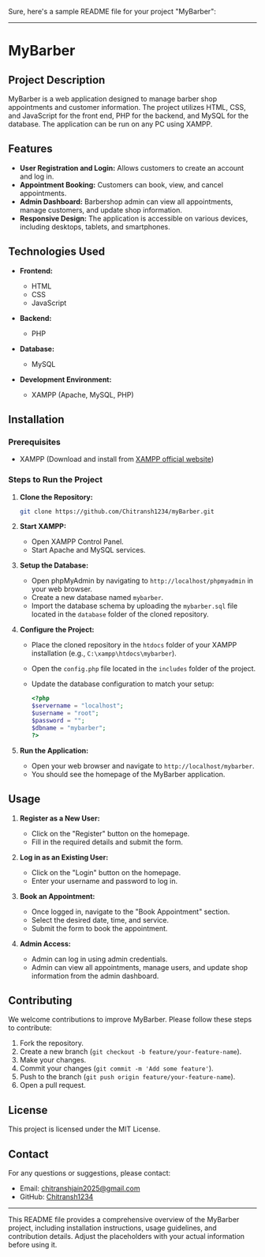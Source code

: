 Sure, here's a sample README file for your project "MyBarber":

---

# MyBarber

## Project Description

MyBarber is a web application designed to manage barber shop appointments and customer information. The project utilizes HTML, CSS, and JavaScript for the front end, PHP for the backend, and MySQL for the database. The application can be run on any PC using XAMPP.

## Features

- **User Registration and Login:** Allows customers to create an account and log in.
- **Appointment Booking:** Customers can book, view, and cancel appointments.
- **Admin Dashboard:** Barbershop admin can view all appointments, manage customers, and update shop information.
- **Responsive Design:** The application is accessible on various devices, including desktops, tablets, and smartphones.

## Technologies Used

- **Frontend:**
  - HTML
  - CSS
  - JavaScript

- **Backend:**
  - PHP

- **Database:**
  - MySQL

- **Development Environment:**
  - XAMPP (Apache, MySQL, PHP)

## Installation

### Prerequisites

- XAMPP (Download and install from [XAMPP official website](https://www.apachefriends.org/index.html))

### Steps to Run the Project

1. **Clone the Repository:**

   ```bash
   git clone https://github.com/Chitransh1234/myBarber.git
   ```

2. **Start XAMPP:**
   - Open XAMPP Control Panel.
   - Start Apache and MySQL services.

3. **Setup the Database:**
   - Open phpMyAdmin by navigating to `http://localhost/phpmyadmin` in your web browser.
   - Create a new database named `mybarber`.
   - Import the database schema by uploading the `mybarber.sql` file located in the `database` folder of the cloned repository.

4. **Configure the Project:**
   - Place the cloned repository in the `htdocs` folder of your XAMPP installation (e.g., `C:\xampp\htdocs\mybarber`).
   - Open the `config.php` file located in the `includes` folder of the project.
   - Update the database configuration to match your setup:

     ```php
     <?php
     $servername = "localhost";
     $username = "root";
     $password = "";
     $dbname = "mybarber";
     ?>
     ```

5. **Run the Application:**
   - Open your web browser and navigate to `http://localhost/mybarber`.
   - You should see the homepage of the MyBarber application.

## Usage

1. **Register as a New User:**
   - Click on the "Register" button on the homepage.
   - Fill in the required details and submit the form.

2. **Log in as an Existing User:**
   - Click on the "Login" button on the homepage.
   - Enter your username and password to log in.

3. **Book an Appointment:**
   - Once logged in, navigate to the "Book Appointment" section.
   - Select the desired date, time, and service.
   - Submit the form to book the appointment.

4. **Admin Access:**
   - Admin can log in using admin credentials.
   - Admin can view all appointments, manage users, and update shop information from the admin dashboard.

## Contributing

We welcome contributions to improve MyBarber. Please follow these steps to contribute:

1. Fork the repository.
2. Create a new branch (`git checkout -b feature/your-feature-name`).
3. Make your changes.
4. Commit your changes (`git commit -m 'Add some feature'`).
5. Push to the branch (`git push origin feature/your-feature-name`).
6. Open a pull request.

## License

This project is licensed under the MIT License.

## Contact

For any questions or suggestions, please contact:

- Email: chitranshjain2025@gmail.com
- GitHub: [Chitransh1234](https://github.com/Chitransh1234)

---

This README file provides a comprehensive overview of the MyBarber project, including installation instructions, usage guidelines, and contribution details. Adjust the placeholders with your actual information before using it.
